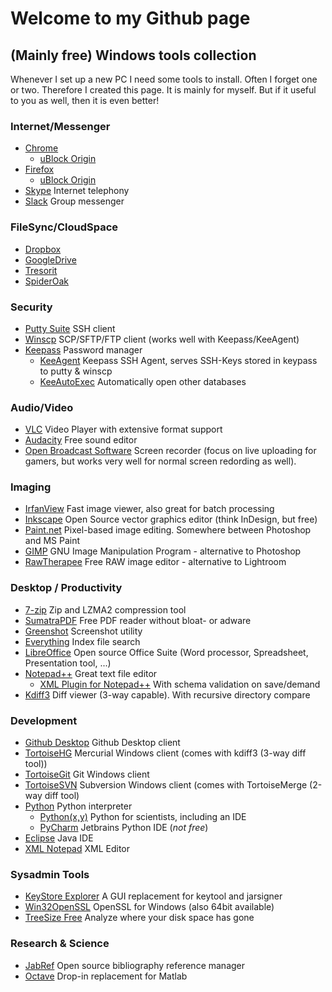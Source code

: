 # Welcome to my Github page

## (Mainly free) Windows tools collection
Whenever I set up a new PC I need some tools to install. Often I forget one or two. Therefore I created this page. It is mainly for myself. But if it useful to you as well, then it is even better!

### Internet/Messenger
* [Chrome](https://www.google.com/chrome/)
  * [uBlock Origin](https://chrome.google.com/webstore/detail/ublock-origin/cjpalhdlnbpafiamejdnhcphjbkeiagm?hl=en)
* [Firefox](https://www.mozilla.org/en-US/firefox/)
  * [uBlock Origin](https://addons.mozilla.org/en-US/firefox/addon/ublock-origin/)
* [Skype](https://www.skype.com/en/get-skype/) Internet telephony
* [Slack](https://slack.com/downloads/windows) Group messenger

### FileSync/CloudSpace
* [Dropbox](https://www.dropbox.com)
* [GoogleDrive](https://g.co/BackupAndSyncDrive)
* [Tresorit](https://tresorit.com/)
* [SpiderOak](https://spideroak.com/)

### Security
* [Putty Suite](https://www.chiark.greenend.org.uk/~sgtatham/putty/latest.html) SSH client
* [Winscp](https://winscp.net/eng/download.php) SCP/SFTP/FTP client (works well with Keepass/KeeAgent)
* [Keepass](https://keepass.info/) Password manager
  * [KeeAgent](https://lechnology.com/software/keeagent/) Keepass SSH Agent, serves SSH-Keys stored in keypass to putty & winscp
  * [KeeAutoExec](https://keepass.info/plugins.html#keeautoexec) Automatically open other databases

### Audio/Video
* [VLC](https://www.videolan.org/) Video Player with extensive format support
* [Audacity](https://www.audacityteam.org/) Free sound editor
* [Open Broadcast Software](https://obsproject.com/) Screen recorder (focus on live uploading for gamers, but works very well for normal screen redording as well).

### Imaging
* [IrfanView](https://www.irfanview.com/) Fast image viewer, also great for batch processing
* [Inkscape](https://inkscape.org/)  Open Source vector graphics editor (think InDesign, but free)
* [Paint.net](https://www.getpaint.net/) Pixel-based image editing. Somewhere between Photoshop and MS Paint
* [GIMP](https://www.gimp.org/downloads/) GNU Image Manipulation Program - alternative to Photoshop
* [RawTherapee](http://rawtherapee.com/downloads) Free RAW image editor - alternative to Lightroom

### Desktop / Productivity
* [7-zip](https://www.7-zip.org/) Zip and LZMA2 compression tool
* [SumatraPDF](https://www.sumatrapdfreader.org/free-pdf-reader.html) Free PDF reader without bloat- or adware
* [Greenshot](http://getgreenshot.org/) Screenshot utility
* [Everything](https://www.voidtools.com/) Index file search
* [LibreOffice](https://www.libreoffice.org/) Open source Office Suite (Word processor, Spreadsheet, Presentation tool, ...)
* [Notepad++](https://notepad-plus-plus.org/) Great text file editor
  * [XML Plugin for Notepad++](https://sourceforge.net/projects/npp-plugins/files/XML%20Tools/) With schema validation on save/demand
* [Kdiff3](http://kdiff3.sourceforge.net/) Diff viewer (3-way capable). With recursive directory compare

### Development
* [Github Desktop](https://desktop.github.com/) Github Desktop client
* [TortoiseHG](https://tortoisehg.bitbucket.io/) Mercurial Windows client (comes with kdiff3 (3-way diff tool))
* [TortoiseGit](https://tortoisegit.org/download/) Git Windows client
* [TortoiseSVN](https://tortoisesvn.net/) Subversion Windows client (comes with TortoiseMerge (2-way diff tool)
* [Python](https://www.python.org/) Python interpreter
  * [Python(x,y)](https://python-xy.github.io/) Python for scientists, including an IDE
  * [PyCharm](https://www.jetbrains.com/pycharm/) Jetbrains Python IDE (*not free*)
* [Eclipse](https://www.eclipse.org/) Java IDE
* [XML Notepad](https://github.com/Microsoft/XmlNotepad/wiki) XML Editor

### Sysadmin Tools
* [KeyStore Explorer](http://keystore-explorer.org/)  A GUI replacement for keytool and jarsigner
* [Win32OpenSSL](https://slproweb.com/products/Win32OpenSSL.html) OpenSSL for Windows (also 64bit available)
* [TreeSize Free](https://www.jam-software.com/treesize_free/) Analyze where your disk space has gone

### Research & Science
* [JabRef](http://www.jabref.org/) Open source bibliography reference manager
* [Octave](https://www.gnu.org/software/octave/) Drop-in replacement for Matlab
